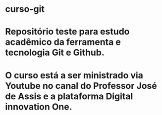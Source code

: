 # curso-git

# Repositório teste para estudo acadêmico da ferramenta e tecnologia Git e Github.
# O curso está a ser ministrado via Youtube no canal do Professor José de Assis e a plataforma Digital innovation One.
